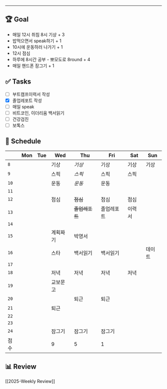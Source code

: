 

---

## 🏆 Goal
- 매일 12시 취침 8시 기상 + 3
- 밥먹으면서 speak하기 + 1
- 10시에 운동하러 나가기 + 1
- 12시 점심
- 하루에 8시간 공부 - 뽀모도로 8round + 4
- 매일 핸드폰 잠그기 + 1

## ✅ Tasks
- [ ] 부트캠프이력서 작성
- [x] 졸업레포트 작성
- [ ] 매일 speak
- [ ] 비트코인, 이더리움 백서읽기
- [ ] 건강검진
- [ ] 보톡스

## 📅 Schedule
|      | Mon | Tue | Wed  | Thu       | Fri   | Sat | Sun |
| ---- | --- | --- | ---- | --------- | ----- | --- | --- |
| `8`  |     |     | 기상   | *기상*      | 기상    | 기상  | 기상  |
| `9`  |     |     | 스픽   | *스픽*      | 스픽    | 스픽  |     |
| `10` |     |     | 운동   | *운동*      | 운동    |     |     |
| `11` |     |     |      |           |       |     |     |
| `12` |     |     | 점심   | ~~점심~~    | 점심    | 점심  |     |
| `13` |     |     |      | ~~졸업레포트~~ | 졸업레포트 | 이력서 |     |
| `14` |     |     |      |           |       |     |     |
| `15` |     |     | 계획짜기 | 박영서       |       |     |     |
| `16` |     |     | 스타   | 백서읽기      | 백서읽기  |     | 데이트 |
| `17` |     |     |      |           |       |     |     |
| `18` |     |     | 저녁   | 저녁        | 저녁    | 저녁  |     |
| `19` |     |     | 교보문고 |           |       |     |     |
| `20` |     |     |      | 퇴근        | 퇴근    |     |     |
| `21` |     |     | 퇴근   |           |       |     |     |
| `22` |     |     |      |           |       |     |     |
| `23` |     |     |      |           |       |     |     |
| `24` |     |     | 잠그기  | 잠그기       | 잠그기   |     |     |
| 점수   |     |     | 9    | 5         | 1     |     |     |

## 📊 Review
[[2025-Weekly Review]]